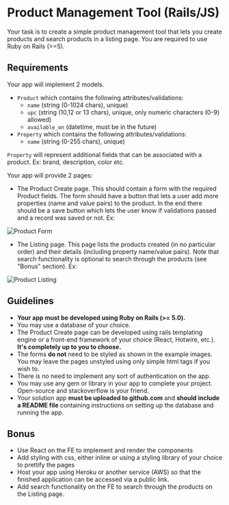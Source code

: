 # Product Management Tool (Rails/JS)

Your task is to create a simple product management tool that lets you create products and search products in a listing page. You are required to use Ruby on Rails (>=5).

## Requirements

Your app will implement 2 models.
* `Product` which contains the following attributes/validations:
  * `name` (string (0-1024 chars), unique)
  * `upc` (string (10,12 or 13 chars), unique, only numeric characters (0-9) allowed)
  * `available_on` (datetime, must be in the future)
* `Property` which contains the following attributes/validations:
  * `name` (string (0-255 chars), unique)

`Property` will represent additional fields that can be associated with a product. Ex: brand, description, color etc.

Your app will provide 2 pages:

* The Product Create page. This should contain a form with the required Product fields. The form should have a button that lets a user add more properties (name and value pairs) to the product. In the end there should be a save button which lets the user know if validations passed and a record was saved or not. Ex:

![Product Form](https://i.imgur.com/xShO769.png)

* The Listing page. This page lists the products created (in no particular order) and their details (including property name/value pairs). Note that search functionality is optional to search through the products (see "Bonus" section).  Ex:

![Product Listing](https://i.imgur.com/2moVl0h.png)

## Guidelines

* **Your app must be developed using Ruby on Rails (>= 5.0).**
* You may use a database of your choice.
* The Product Create page can be developed using rails templating engine or a front-end framework of your choice (React, Hotwire, etc.). **It's completely up to you to choose.**
* The forms **do not** need to be styled as shown in the example images. You may leave the pages unstyled using only simple html tags if you wish to.
* There is no need to implement any sort of authentication on the app.
* You may use any gem or library in your app to complete your project. Open-source and stackoverflow is your friend.
* Your solution app **must be uploaded to github.com** and **should include a README file** containing instructions on setting up the database and running the app.

## Bonus
* Use React on the FE to implement and render the components
* Add styling with css, either inline or using a styling library of your choice to prettify the pages
* Host your app using Heroku or another service (AWS) so that the finished application can be accessed via a public link.
* Add search functionality on the FE to search through the products on the Listing page.
